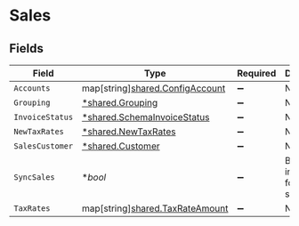 # Sales


## Fields

| Field                                                                            | Type                                                                             | Required                                                                         | Description                                                                      |
| -------------------------------------------------------------------------------- | -------------------------------------------------------------------------------- | -------------------------------------------------------------------------------- | -------------------------------------------------------------------------------- |
| `Accounts`                                                                       | map[string][shared.ConfigAccount](../../../pkg/models/shared/configaccount.md)   | :heavy_minus_sign:                                                               | N/A                                                                              |
| `Grouping`                                                                       | [*shared.Grouping](../../../pkg/models/shared/grouping.md)                       | :heavy_minus_sign:                                                               | N/A                                                                              |
| `InvoiceStatus`                                                                  | [*shared.SchemaInvoiceStatus](../../../pkg/models/shared/schemainvoicestatus.md) | :heavy_minus_sign:                                                               | N/A                                                                              |
| `NewTaxRates`                                                                    | [*shared.NewTaxRates](../../../pkg/models/shared/newtaxrates.md)                 | :heavy_minus_sign:                                                               | N/A                                                                              |
| `SalesCustomer`                                                                  | [*shared.Customer](../../../pkg/models/shared/customer.md)                       | :heavy_minus_sign:                                                               | N/A                                                                              |
| `SyncSales`                                                                      | **bool*                                                                          | :heavy_minus_sign:                                                               | Boolean indicator for syncing sales.                                             |
| `TaxRates`                                                                       | map[string][shared.TaxRateAmount](../../../pkg/models/shared/taxrateamount.md)   | :heavy_minus_sign:                                                               | N/A                                                                              |
